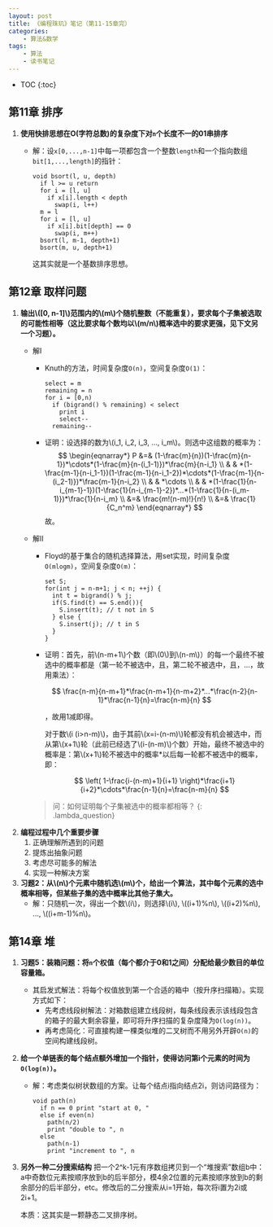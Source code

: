 ```yaml
---
layout: post
title: 《编程珠玑》笔记（第11-15章完）
categories:
    - 算法&数学
tags:
    - 算法
    - 读书笔记
---
```


* TOC
{:toc}

## 第11章 排序

1. **使用快排思想在O(字符总数)的复杂度下对`n`个长度不一的01串排序**
   - 解：设`x[0,...,n-1]`中每一项都包含一个整数`length`和一个指向数组`bit[1,...,length]`的指针：

     ```
     void bsort(l, u, depth)
       if l >= u return
       for i = [l, u]
         if x[i].length < depth
           swap(i, l++)
       m = l
       for i = [l, u]
         if x[i].bit[depth] == 0
           swap(i, m++)
       bsort(l, m-1, depth+1)
       bsort(m, u, depth+1)
     ```
     这其实就是一个基数排序思想。

## 第12章 取样问题

1. **输出\\([0, n-1]\\)范围内的\\(m\\)个随机整数（不能重复），要求每个子集被选取的可能性相等（这比要求每个数均以\\(m/n\\)概率选中的要求更强，见下文另一个习题）。**
   - 解I
     - Knuth的方法，时间复杂度`O(n)`，空间复杂度`O(1)`：

       ```
       select = m
       remaining = n
       for i = [0,n)
         if (bigrand() % remaining) < select
           print i
           select--
         remaining--
       ```
     - 证明：设选择的数为\\(i_1, i_2, i_3, ..., i_m\\)。则选中这组数的概率为：
       $$
       \begin{eqnarray*}
       P &=& (1-\frac{m}{n})(1-\frac{m}{n-1})*\cdots*(1-\frac{m}{n-(i_1-1)})*\frac{m}{n-i_1} \\
         & & *(1-\frac{m-1}{n-i_1-1})(1-\frac{m-1}{n-i_1-2})*\cdots*(1-\frac{m-1}{n-(i_2-1)})*\frac{m-1}{n-i_2} \\
         & & *\cdots \\
         & & *(1-\frac{1}{n-i_{m-1}-1})(1-\frac{1}{n-i_{m-1}-2})*...*(1-\frac{1}{n-(i_m-1)})*\frac{1}{n-i_m} \\
         &=& \frac{m!(n-m)!}{n!} \\
         &=& \frac{1}{C_n^m}
       \end{eqnarray*}
       $$
       故。
   - 解II
     - Floyd的基于集合的随机选择算法，用set实现，时间复杂度`O(mlogm)`，空间复杂度`O(m)`：

       ```
       set S;
       for(int j = n-m+1; j < n; ++j) {
         int t = bigrand() % j;
         if(S.find(t) == S.end()){
           S.insert(t); // t not in S
         } else {
           S.insert(j); // t in S
         }
       }
       ```
     - 证明：首先，前\\(n-m+1\\)个数（即\\(0\\)到\\(n-m\\)）的每一个最终不被选中的概率都是（第一轮不被选中，且，第二轮不被选中，且，…，故用乘法）：

       $$ \frac{n-m}{n-m+1}*\frac{n-m+1}{n-m+2}*...*\frac{n-2}{n-1}*\frac{n-1}{n}=\frac{n-m}{n} $$

       ，故用1减即得。

       对于数\\(i (i>n-m)\\)，由于其前\\(x=i-(n-m)\\)轮都没有机会被选中，而从第\\(x+1\\)轮（此前已经选了\\(i-(n-m)\\)个数）开始，最终不被选中的概率是：第\\(x+1\\)轮不被选中的概率*以后每一轮都不被选中的概率，即：

       $$ \left( 1-\frac{i-(n-m)+1}{i+1} \right)*\frac{i+1}{i+2}*\cdots*\frac{n-1}{n}=\frac{n-m}{n} $$

     > 问：如何证明每个子集被选中的概率都相等？
       {: .lambda_question}
2. **编程过程中几个重要步骤**
   1. 正确理解所遇到的问题
   1. 提炼出抽象问题
   1. 考虑尽可能多的解法
   1. 实现一种解决方案
3. **习题2：从\\(n\\)个元素中随机选\\(m\\)个，给出一个算法，其中每个元素的选中概率相等，但某些子集的选中概率比其他子集大。**
   - 解：只随机一次，得出一个数\\(i\\)，则选择\\(i\\), \\((i+1)\%n\\), \\((i+2)\%n\\), ..., \\((i+m-1)\%n\\)。

## 第14章 堆

1. **习题5：装箱问题：将`n`个权值（每个都介于0和1之间）分配给最少数目的单位容量箱。**
   - 其启发式解法：将每个权值放到第一个合适的箱中（按升序扫描箱）。实现方式如下：
     - 先考虑线段树解法：对箱数组建立线段树，每条线段表示该线段包含的箱子的最大剩余容量，即可将升序扫描的复杂度降为`O(log(n))`。
     - 再考虑简化：可直接构建一棵类似堆的二叉树而不用另外开辟`O(n)`的空间构建线段树。
2. **给一个单链表的每个结点额外增加一个指针，使得访问第i个元素的时间为`O(log(n))`。**
   - 解：考虑类似树状数组的方案。让每个结点i指向结点2i，则访问路径为：

     ```
     void path(n)
       if n == 0 print "start at 0, "
       else if even(n)
         path(n/2)
         print "double to ", n
       else
         path(n-1)
         print "increment to ", n
     ```
3. **另外一种二分搜索结构**
   把一个2^k-1元有序数组拷贝到一个“堆搜索”数组b中：a中奇数位元素按顺序放到b的后半部分，模4余2位置的元素按顺序放到b的剩余部分的后半部分，etc。修改后的二分搜索从i=1开始，每次将i置为2i或2i+1。

   本质：这其实是一颗静态二叉排序树。
